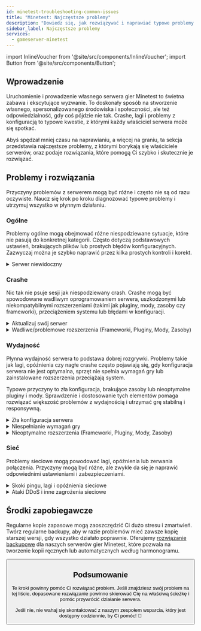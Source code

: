 ```yaml
---
id: minetest-troubleshooting-common-issues
title: "Minetest: Najczęstsze problemy"
description: "Dowiedz się, jak rozwiązywać i naprawiać typowe problemy z serwerem Minetest, aby cieszyć się płynną rozgrywką → Sprawdź teraz"
sidebar_label: Najczęstsze problemy
services:
  - gameserver-minetest
---
```


import InlineVoucher from '@site/src/components/InlineVoucher';
import Button from '@site/src/components/Button';

## Wprowadzenie

Uruchomienie i prowadzenie własnego serwera gier Minetest to świetna zabawa i ekscytujące wyzwanie. To doskonały sposób na stworzenie własnego, spersonalizowanego środowiska i społeczności, ale też odpowiedzialność, gdy coś pójdzie nie tak. Crashe, lagi i problemy z konfiguracją to typowe kwestie, z którymi każdy właściciel serwera może się spotkać.

Abyś spędzał mniej czasu na naprawianiu, a więcej na graniu, ta sekcja przedstawia najczęstsze problemy, z którymi borykają się właściciele serwerów, oraz podaje rozwiązania, które pomogą Ci szybko i skutecznie je rozwiązać.


<InlineVoucher />



## Problemy i rozwiązania

Przyczyny problemów z serwerem mogą być różne i często nie są od razu oczywiste. Naucz się krok po kroku diagnozować typowe problemy i utrzymuj wszystko w płynnym działaniu.

### Ogólne
Problemy ogólne mogą obejmować różne niespodziewane sytuacje, które nie pasują do konkretnej kategorii. Często dotyczą podstawowych ustawień, brakujących plików lub prostych błędów konfiguracyjnych. Zazwyczaj można je szybko naprawić przez kilka prostych kontroli i korekt.

<details>
  <summary>Serwer niewidoczny</summary>

Brak widoczności serwera może się zdarzyć, jeśli inicjalizacja nie została poprawnie zakończona. Może to być spowodowane np. błędną konfiguracją lub uszkodzonymi plikami. Więcej informacji zwykle znajdziesz w konsoli serwera lub plikach logów. Poza tym upewnij się, że na liście serwerów nie są ustawione błędne filtry, które powodują, że serwer się nie wyświetla.

</details>


### Crashe

Nic tak nie psuje sesji jak niespodziewany crash. Crashe mogą być spowodowane wadliwym oprogramowaniem serwera, uszkodzonymi lub niekompatybilnymi rozszerzeniami (takimi jak pluginy, mody, zasoby czy frameworki), przeciążeniem systemu lub błędami w konfiguracji.

<details>
  <summary>Aktualizuj swój serwer</summary>

Uruchamianie serwera gier na najnowszej wersji jest kluczowe dla stabilności, bezpieczeństwa i kompatybilności. Aktualizacje gry, zmiany w frameworkach lub modyfikacje narzędzi zewnętrznych mogą powodować poważne problemy, jeśli wersja Twojego serwera jest przestarzała.

Przestarzały serwer gier może doświadczać crashy, nieoczekiwanego zachowania lub nawet całkowicie odmówić startu.

![img](https://screensaver01.zap-hosting.com/index.php/s/JXLHyHeMJqErHLJ/preview)


</details>

<details>
  <summary>Wadliwe/problemowe rozszerzenia (Frameworki, Pluginy, Mody, Zasoby)</summary>

Crashe często powodują wadliwe lub przestarzałe rozszerzenia. Niezależnie czy to framework, plugin, mod czy zasób, problemy pojawiają się, gdy rozszerzenie nie jest kompatybilne z najnowszą wersją gry lub zawiera błędy w kodzie.

Może to prowadzić do nieoczekiwanych crashy serwera, zawieszeń lub błędów, zwłaszcza gdy kilka problematycznych rozszerzeń wchodzi ze sobą w interakcję. Jeśli podejrzewasz, że to rozszerzenie jest przyczyną, spróbuj tymczasowo je wyłączyć i sprawdź, czy serwer działa stabilnie bez niego. To prosty sposób na zidentyfikowanie problematycznego elementu.

Upewnij się, że wszystkie używane rozszerzenia są aktualne, aktywnie utrzymywane i przetestowane pod kątem kompatybilności z aktualną wersją gry, aby uniknąć crashy i przestojów.

Aby wyizolować przyczynę crashy, często pomocne jest tymczasowe wyłączenie dodatkowej zawartości. Zacznij od minimalnej konfiguracji i sprawdź, czy problem nadal występuje. Jeśli problem znika, stopniowo przywracaj rozszerzenia, mody lub zasoby pojedynczo, testując po każdym kroku. To podejście pozwala skutecznie wskazać konkretny element powodujący kłopoty. Ta metoda nie tylko efektywnie zawęża potencjalnych winowajców, ale też opiera diagnozę na faktach, a nie przypuszczeniach.

</details>

### Wydajność

Płynna wydajność serwera to podstawa dobrej rozgrywki. Problemy takie jak lagi, opóźnienia czy nagłe crashe często pojawiają się, gdy konfiguracja serwera nie jest optymalna, sprzęt nie spełnia wymagań gry lub zainstalowane rozszerzenia przeciążają system.

Typowe przyczyny to zła konfiguracja, brakujące zasoby lub nieoptymalne pluginy i mody. Sprawdzenie i dostosowanie tych elementów pomaga rozwiązać większość problemów z wydajnością i utrzymać grę stabilną i responsywną.

<details>
  <summary>Zła konfiguracja serwera</summary>

Nieprawidłowe lub źle dobrane ustawienia serwera mogą powodować większe zużycie zasobów i problemy z wydajnością, takie jak lagi czy przycinanie. Upewnij się, że wartości konfiguracyjne odpowiadają zaleceniom dla Twojej gry i wielkości serwera. Przejrzyj i dostosuj je, jeśli to konieczne, aby Twój serwer działał jak najwydajniej.

Konfigurację możesz zmienić przez dostępne ustawienia w sekcji **Settings** lub bezpośrednio w plikach konfiguracyjnych w **Configs** w panelu webowym.

</details>

<details>
  <summary>Niespełnianie wymagań gry</summary>

Aby Twój serwer gier działał płynnie i niezawodnie, ważne jest dobranie konfiguracji odpowiadającej potrzebom Twojego projektu. Wymagania mogą się znacznie różnić w zależności od gry, używanych rozszerzeń takich jak mody, pluginy czy zasoby oraz przewidywanej liczby graczy.

ZAP-Hosting podaje rekomendowaną minimalną konfigurację podczas składania zamówienia. Te sugestie bazują na typowych zastosowaniach i mają pomóc uniknąć problemów z wydajnością, takich jak lagi, crashe czy długie czasy ładowania.

![img](https://screensaver01.zap-hosting.com/index.php/s/87ADJdwNAXxXxdk/preview)

Pamiętaj, aby stosować się do tych zaleceń lub zwiększyć parametry, jeśli to konieczne, by zapewnić optymalną stabilność i najlepsze doświadczenia dla Ciebie i Twoich graczy. To minimalne wymagania.

W zależności od zakresu projektu i ilości dodatkowej zawartości, wymagane zasoby mogą być wyższe już na starcie lub rosnąć z czasem. W takich przypadkach upgrade pakietu serwera gier to prosty sposób na zapewnienie ciągłej wydajności i stabilności.

</details>

<details>
  <summary>Nieoptymalne rozszerzenia (Frameworki, Pluginy, Mody, Zasoby)</summary>

Nie wszystkie rozszerzenia są tworzone z myślą o wydajności. Niezależnie czy to framework, plugin, mod czy zasób, słaba implementacja może powodować poważne problemy z wydajnością na Twoim serwerze. W wielu przypadkach funkcjonalność działa, ale sposób jej realizacji jest nieefektywny, zbyt skomplikowany lub generuje niepotrzebne obciążenie zasobów serwera.

Może to skutkować wysokim użyciem CPU, wyciekami pamięci, lagami, a nawet crashami, zwłaszcza gdy wiele nieoptymalnych komponentów działa razem. Zawsze upewniaj się, że rozszerzenia są aktywnie utrzymywane, dobrze udokumentowane i przetestowane pod kątem wydajności. W razie wątpliwości sprawdź opinie społeczności lub monitoruj wydajność serwera, aby zidentyfikować problematyczne elementy.

Aby wyizolować przyczynę problemów z wydajnością, często pomocne jest tymczasowe wyłączenie dodatkowej zawartości. Zacznij od minimalnej konfiguracji i sprawdź, czy problem nadal występuje. Jeśli problem znika, stopniowo przywracaj rozszerzenia, mody lub zasoby pojedynczo, testując po każdym kroku. To podejście pozwala skutecznie wskazać konkretny element powodujący kłopoty, czy to konflikt, wyciek pamięci, czy nadmierne zużycie zasobów.

Ta metoda nie tylko efektywnie zawęża potencjalnych winowajców, ale też opiera diagnozę na faktach, a nie przypuszczeniach.

</details>



### Sieć
Problemy sieciowe mogą powodować lagi, opóźnienia lub zerwania połączenia. Przyczyny mogą być różne, ale zwykle da się je naprawić odpowiednimi ustawieniami i zabezpieczeniami.

<details>
  <summary>Skoki pingu, lagi i opóźnienia sieciowe</summary>

Skoki pingu, lagi i opóźnienia sieciowe zwykle wynikają z ograniczonych zasobów serwera, takich jak niewystarczająca moc CPU, pamięć RAM lub przepustowość.

Mogą też wystąpić, gdy serwer jest przeciążony dużą liczbą graczy lub zasobożernymi skryptami i pluginami. Problemy sieciowe, takie jak złe trasowanie, zewnętrzne przeciążenia lub hostowanie serwera daleko od bazy graczy, mogą dodatkowo zwiększać opóźnienia.

Dodatkowo procesy działające w tle, niestabilne połączenia internetowe, utrata pakietów oraz przestarzałe lub źle skonfigurowane oprogramowanie serwera mogą przyczyniać się do zauważalnych problemów z wydajnością podczas gry.

Jeśli doświadczasz lagów lub wysokiego pingu na swoim serwerze, możesz podjąć kilka prostych kroków, aby poprawić wydajność. Po pierwsze, upewnij się, że Twój serwer spełnia lub przewyższa zalecane wymagania dla Twojej gry i projektu. Wybór lokalizacji serwera blisko bazy graczy również pomaga zmniejszyć opóźnienia.

Jeśli podejrzewasz, że problemy z trasowaniem lub zewnętrzne kwestie sieciowe powodują opóźnienia, nie wahaj się skontaktować z naszym zespołem wsparcia. Pomogą Ci przeanalizować sytuację i znaleźć najlepsze rozwiązanie.


</details>

<details>
  <summary>Ataki DDoS i inne zagrożenia sieciowe</summary>

Serwery gier mogą czasem stać się celem złośliwych działań sieciowych, zwłaszcza ataków typu Distributed Denial of Service (DDoS). Ataki te zalewają serwer nadmiernym ruchem, powodując lagi, utratę połączenia lub całkowite przestoje. W innych przypadkach atakujący mogą próbować wykorzystać luki w sieci lub destabilizować serwer poprzez powtarzające się próby połączeń lub nietypowe wzorce danych.

Chociaż większość tych zagrożeń jest poza kontrolą przeciętnego użytkownika, ZAP-Hosting oferuje wbudowaną ochronę i systemy łagodzenia skutków, które chronią Twój serwer przed typowymi i zaawansowanymi atakami. Jeśli podejrzewasz, że Twój serwer jest celem ataku i powoduje to problemy, skontaktuj się z naszym zespołem wsparcia po pomoc i dalsze wskazówki.

</details>






## Środki zapobiegawcze

Regularne kopie zapasowe mogą zaoszczędzić Ci dużo stresu i zmartwień. Twórz regularne backupy, aby w razie problemów mieć zawsze kopię starszej wersji, gdy wszystko działało poprawnie. Oferujemy [rozwiązanie backupowe](gameserver-backups.md) dla naszych serwerów gier Minetest, które pozwala na tworzenie kopii ręcznych lub automatycznych według harmonogramu.



<Button label="Dostęp do ZAP-Storage" link="https://zap-hosting.com/en/customer/home/storage/" block/>






## Podsumowanie

Te kroki powinny pomóc Ci rozwiązać problem. Jeśli znajdziesz swój problem na tej liście, dopasowane rozwiązanie powinno skierować Cię na właściwą ścieżkę i pomóc przywrócić działanie serwera.

Jeśli nie, nie wahaj się skontaktować z naszym zespołem wsparcia, który jest dostępny codziennie, by Ci pomóc! 🙂

<InlineVoucher />